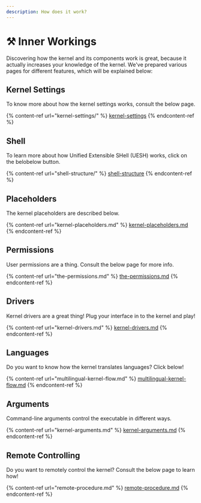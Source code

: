 ```yaml
---
description: How does it work?
---
```


# ⚒ Inner Workings

Discovering how the kernel and its components work is great, because it actually increases your knowledge of the kernel. We've prepared various pages for different features, which will be explained below:

## Kernel Settings

To know more about how the kernel settings works, consult the below page.

{% content-ref url="kernel-settings/" %}
[kernel-settings](kernel-settings/)
{% endcontent-ref %}

## Shell

To learn more about how Unified Extensible SHell (UESH) works, click on the belobelow button.

{% content-ref url="shell-structure/" %}
[shell-structure](shell-structure/)
{% endcontent-ref %}

## Placeholders

The kernel placeholders are described below.

{% content-ref url="kernel-placeholders.md" %}
[kernel-placeholders.md](kernel-placeholders.md)
{% endcontent-ref %}

## Permissions

User permissions are a thing. Consult the below page for more info.

{% content-ref url="the-permissions.md" %}
[the-permissions.md](the-permissions.md)
{% endcontent-ref %}

## Drivers

Kernel drivers are a great thing! Plug your interface in to the kernel and play!

{% content-ref url="kernel-drivers.md" %}
[kernel-drivers.md](kernel-drivers.md)
{% endcontent-ref %}

## Languages

Do you want to know how the kernel translates languages? Click below!

{% content-ref url="multilingual-kernel-flow.md" %}
[multilingual-kernel-flow.md](multilingual-kernel-flow.md)
{% endcontent-ref %}

## Arguments

Command-line arguments control the executable in different ways.

{% content-ref url="kernel-arguments.md" %}
[kernel-arguments.md](kernel-arguments.md)
{% endcontent-ref %}

## Remote Controlling

Do you want to remotely control the kernel? Consult the below page to learn how!

{% content-ref url="remote-procedure.md" %}
[remote-procedure.md](remote-procedure.md)
{% endcontent-ref %}
